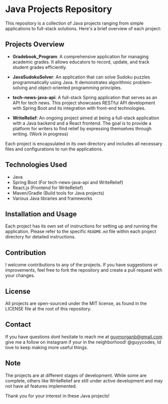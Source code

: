 # Java Projects Repository

This repository is a collection of Java projects ranging from simple applications to full-stack solutions. Here's a brief overview of each project:

## Projects Overview

- **Gradebook_Program**: A comprehensive application for managing academic grades. It allows educators to record, update, and track student grades efficiently.

- **JavaSudokuSolver**: An application that can solve Sudoku puzzles programmatically using Java. It demonstrates algorithmic problem-solving and object-oriented programming principles.

- **tech-news-java-api**: A full-stack Spring application that serves as an API for tech news. This project showcases RESTful API development with Spring Boot and its integration with front-end technologies.

- **WriteRelief**: An ongoing project aimed at being a full-stack application with a Java backend and a React frontend. The goal is to provide a platform for writers to find relief by expressing themselves through writing. (Work in progress)

Each project is encapsulated in its own directory and includes all necessary files and configurations to run the applications.

## Technologies Used

- Java
- Spring Boot (For tech-news-java-api and WriteRelief)
- React.js (Frontend for WriteRelief)
- Maven/Gradle (Build tools for Java projects)
- Various Java libraries and frameworks

## Installation and Usage

Each project has its own set of instructions for setting up and running the application. Please refer to the specific `README.md` file within each project directory for detailed instructions.

## Contribution

I welcome contributions to any of the projects. If you have suggestions or improvements, feel free to fork the repository and create a pull request with your changes.

## License

All projects are open-sourced under the MIT license, as found in the LICENSE file at the root of this repository.

## Contact

If you have questions dont hesitate to reach me at guymorganb@gmail.com
give me a follow on instagram if your in the neighborhood! @guyycodes, Id love to keep making more useful things. 

## Note

The projects are at different stages of development. While some are complete, others like WriteRelief are still under active development and may not have all features implemented.

Thank you for your interest in these Java projects!
